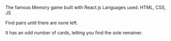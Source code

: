 The famous Memory game built with React.js
Languages used: HTML, CSS, JS

Find pairs until there are none left.

It has an odd number of cards, 
letting you find the sole remainer. 
